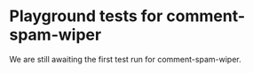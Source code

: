 # Playground tests for comment-spam-wiper
We are still awaiting the first test run for comment-spam-wiper.
